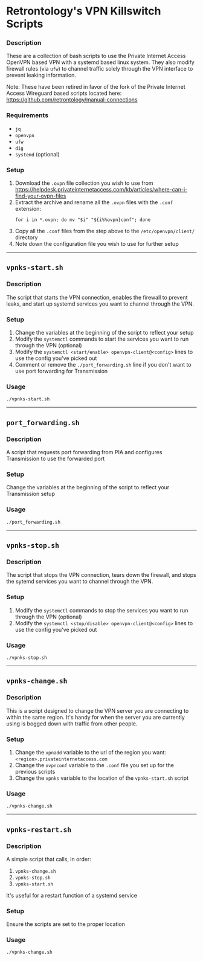 # Retrontology's VPN Killswitch Scripts

### Description
These are a collection of bash scripts to use the Private Internet Access OpenVPN based VPN with a systemd based linux system. They also modify firewall rules (via `ufw`) to channel traffic solely through the VPN interface to prevent leaking information.

Note: These have been retired in favor of the fork of the Private Internet Access Wireguard based scripts located here: https://github.com/retrontology/manual-connections

### Requirements
- `jq`
- `openvpn`
- `ufw`
- `dig`
- `systemd` (optional)

### Setup
1. Download the `.ovpn` file collection you wish to use from https://helpdesk.privateinternetaccess.com/kb/articles/where-can-i-find-your-ovpn-files
2. Extract the archive and rename all the `.ovpn` files with the `.conf` extension:
    ```
    for i in *.ovpn; do mv "$i" "${i%%ovpn}conf"; done
    ```
3. Copy all the `.conf` files from the step above to the `/etc/openvpn/client/` directory
4. Note down the configuration file you wish to use for further setup

---

## `vpnks-start.sh`

### Description
The script that starts the VPN connection, enables the firewall to prevent leaks, and start up systemd services you want to channel through the VPN.

### Setup
1. Change the variables at the beginning of the script to reflect your setup
2. Modify the `systemctl` commands to start the services you want to run through the VPN (optional)
3. Modify the `systemctl <start/enable> openvpn-client@<config>` lines to use the config you've picked out
4. Comment or remove the `./port_forwarding.sh` line if you don't want to use port forwarding for Transmission

### Usage
```
./vpnks-start.sh
```

---

## `port_forwarding.sh`

### Description
A script that requests port forwarding from PIA and configures Transmission to use the forwarded port

### Setup
Change the variables at the beginning of the script to reflect your Transmission setup

### Usage
```
./port_forwarding.sh
```

---

## `vpnks-stop.sh`

### Description
The script that stops the VPN connection, tears down the firewall, and stops the sytemd services you want to channel through the VPN.

### Setup
1. Modify the `systemctl` commands to stop the services you want to run through the VPN (optional)
2. Modify the `systemctl <stop/disable> openvpn-client@<config>` lines to use the config you've picked out

### Usage
```
./vpnks-stop.sh
```

---

## `vpnks-change.sh`

### Description
This is a script designed to change the VPN server you are connecting to within the same region. It's handy for when the server you are currently using is bogged down with traffic from other people.

### Setup
1. Change the `vpnadd` variable to the url of the region you want: `<region>.privateinternetaccess.com`
2. Change the `ovpnconf` variable to the `.conf` file you set up for the previous scripts
3. Change the `vpnks` variable to the location of the `vpnks-start.sh` script

### Usage
```
./vpnks-change.sh
```

---

## `vpnks-restart.sh`

### Description
A simple script that calls, in order:
1. `vpnks-change.sh`
2. `vpnks-stop.sh`
3. `vpnks-start.sh`

It's useful for a restart function of a systemd service

### Setup
Ensure the scripts are set to the proper location

### Usage
```
./vpnks-change.sh
```
